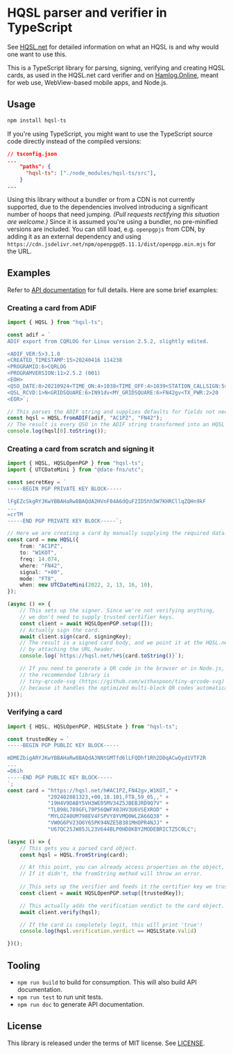 # HQSL parser and verifier in TypeScript

See [HQSL.net](https://hqsl.net/) for detailed information on what an HQSL is and why would one want to use this.

This is a TypeScript library for parsing, signing, verifying and creating HQSL cards, as used in the HQSL.net card verifier and on [Hamlog.Online](https://hamlog.online/), meant for web use, WebView-based mobile apps, and Node.js.

## Usage

```bash
npm install hqsl-ts
```

If you're using TypeScript, you might want to use the TypeScript source code directly instead of the compiled versions:

```json
// tsconfig.json
...
    "paths": {
      "hqsl-ts": ["./node_modules/hqsl-ts/src"],
    }
...
```

Using this library without a bundler or from a CDN is not currently supported, due to the dependencies involved introducing a significant number of hoops that need jumping. *(Pull requests rectifying this situation are welcome.)* Since it is assumed you're using a bundler, no pre-minified versions are included. You can still load, e.g. `openpgpjs` from CDN, by adding it as an external dependency and using `https://cdn.jsdelivr.net/npm/openpgp@5.11.1/dist/openpgp.min.mjs` for the URL.

## Examples

Refer to [API documentation](https://hamlog-online.github.io/hqsl-ts/) for full details. Here are some brief examples:

### Creating a card from ADIF

```typescript
import { HQSL } from "hqsl-ts";

const adif = `
ADIF export from CQRLOG for Linux version 2.5.2, slightly edited.

<ADIF_VER:5>3.1.0
<CREATED_TIMESTAMP:15>20240416 114238
<PROGRAMID:6>CQRLOG
<PROGRAMVERSION:11>2.5.2 (001)
<EOH>
<QSO_DATE:8>20210924<TIME_ON:4>1038<TIME_OFF:4>1039<STATION_CALLSIGN:5>AC1PZ<CALL:6>EA2ESN<MODE:3>FT8<FREQ:7>28.0759<BAND:3>10M<RST_SENT:3>-06<RST_RCVD:3>-13<QSL_SENT:1>N
<QSL_RCVD:1>N<GRIDSQUARE:6>IN91dv<MY_GRIDSQUARE:6>FN42gv<TX_PWR:2>20
<EOR>`; 

// This parses the ADIF string and supplies defaults for fields not necessarily included.
const hqsl = HQSL.fromADIF(adif, "AC1PZ", "FN42");
// The result is every QSO in the ADIF string transformed into an HQSL object:
console.log(hqsl[0].toString());

```

### Creating a card from scratch and signing it

```typescript
import { HQSL, HQSLOpenPGP } from "hqsl-ts";
import { UTCDateMini } from "@date-fns/utc";

const secretKey = `
-----BEGIN PGP PRIVATE KEY BLOCK-----

lFgEZcSkgRYJKwYBBAHaRw8BAQdA2HVnF04A6dQuF2ID5hh5W7KHRCllqZQHn9kF
...
=crTM
-----END PGP PRIVATE KEY BLOCK-----`;

// Here we are creating a card by manually supplying the required data.
const card = new HQSL({
    from: "AC1PZ",
    to: "W1KOT",
    freq: 14.074,
    where: "FN42",
    signal: "+00",
    mode: "FT8",
    when: new UTCDateMini(2022, 2, 13, 16, 10),
});

(async () => {
    // This sets up the signer. Since we're not verifying anything,
    // we don't need to supply trusted certifier keys.
    const client = await HQSLOpenPGP.setup([]);
    // Actually sign the card.
    await client.sign(card, signingKey);
    // The result is a signed card body, and we point it at the HQSL.net verifier
    // by attaching the URL header.
    console.log(`https://hqsl.net/h#${card.toString()}`);

    // If you need to generate a QR code in the browser or in Node.js,
    // the recommended library is
    // tiny-qrcode-svg (https://github.com/withaspoon/tiny-qrcode-svg)
    // because it handles the optimized multi-block QR codes automatically.
})();

```

### Verifying a card

```typescript
import { HQSL, HQSLOpenPGP, HQSLState } from "hqsl-ts";

const trustedKey = `
-----BEGIN PGP PUBLIC KEY BLOCK-----

mDMEZbigARYJKwYBBAHaRw8BAQdAJNNtGMTfd6lLFQDhf1Rh2DDqACwQyd1VTF2R
...
=D6ih
-----END PGP PUBLIC KEY BLOCK-----
`;
const card = "https://hqsl.net/h#AC1PZ,FN42gv,W1KOT," +
             "202402081323,+00,18.101,FT8,59_05,," + 
             "19H4V9DABY5VH3WE05MV34Z5JBEBJRD9Q7V" + 
             "TLB98L789GFL79P56QWFX0JHV3U6VSEXROD" + 
             "MYLOZ40UM798EV4FSPVY8YVMQ0WLZA66Q38" + 
             "VW0G6PV23O6Y65PK94NZE5B381MHOPR4NJJ" +
             "U67QC25JW85JL23V644BLP0HD8KBY2MODEBRICTZ5C0LC";

(async () => {
    // This gets you a parsed card object.
    const hqsl = HQSL.fromString(card);

    // At this point, you can already access properties on the object, if it got parsed correctly.
    // If it didn't, the fromString method will throw an error.
    
    // This sets up the verifier and feeds it the certifier key we trust.
    const client = await HQSLOpenPGP.setup([trustedKey]);

    // This actually adds the verification verdict to the card object.
    await client.verify(hqsl);

    // If the card is completely legit, this will print 'true'!
    console.log(hqsl.verification.verdict == HQSLState.Valid)

})();
```

## Tooling

+ `npm run build` to build for consumption. This will also build API documentation.
+ `npm run test` to run unit tests.
+ `npm run doc` to generate API documentation.

## License

This library is released under the terms of MIT license. See [LICENSE](LICENSE).

